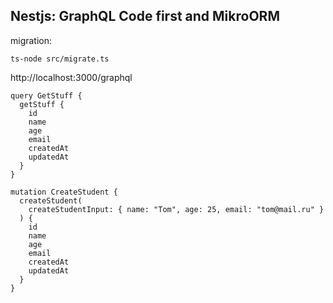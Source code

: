 ## Nestjs: GraphQL Code first and MikroORM

migration:

```
ts-node src/migrate.ts
```

http://localhost:3000/graphql

```
query GetStuff {
  getStuff {
    id
    name
    age
    email
    createdAt
    updatedAt
  }
}

mutation CreateStudent {
  createStudent(
    createStudentInput: { name: "Tom", age: 25, email: "tom@mail.ru" }
  ) {
    id
    name
    age
    email
    createdAt
    updatedAt
  }
}

```

